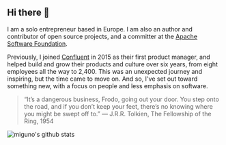 ## Hi there 👋

I am a solo entrepreneur based in Europe. I am also an author and contributor of
open source projects, and a committer at the [Apache Software
Foundation](https://www.apache.org/).

Previously, I joined [Confluent](https://www.confluent.io/) in 2015 as their
first product manager, and helped build and grow their products and culture over
six years, from eight employees all the way to 2,400. This was an unexpected
journey and inspiring, but the time came to move on. And so, I've set out toward
something new, with a focus on people and less emphasis on software.

> “It’s a dangerous business, Frodo, going out your door. You step onto the
> road, and if you don’t keep your feet, there’s no knowing where you might be
> swept off to.” — J.R.R. Tolkien, The Fellowship of the Ring, 1954

<img align="center" src="https://github-readme-stats.vercel.app/api?username=miguno&show_icons=true&include_all_commits=true&theme=dracula&hide_border=true" alt="miguno's github stats" />

<!--
**miguno/miguno** is a ✨ _special_ ✨ repository because its `README.md` (this file) appears on your GitHub profile.

Here are some ideas to get you started:

- 🔭 I’m currently working on ...
- 🌱 I’m currently learning ...
- 👯 I’m looking to collaborate on ...
- 🤔 I’m looking for help with ...
- 💬 Ask me about ...
- 📫 How to reach me: ...
- 😄 Pronouns: ...
- ⚡ Fun fact: ...
-->
